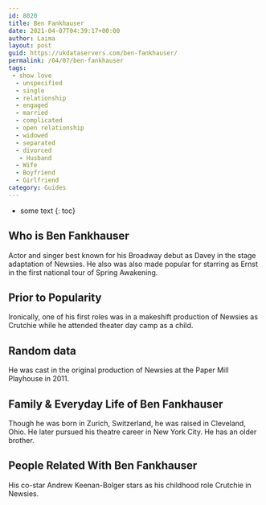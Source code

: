 ```yaml
---
id: 8020
title: Ben Fankhauser
date: 2021-04-07T04:39:17+00:00
author: Laima
layout: post
guid: https://ukdataservers.com/ben-fankhauser/
permalink: /04/07/ben-fankhauser
tags:
 - show love
  - unspecified
  - single
  - relationship
  - engaged
  - married
  - complicated
  - open relationship
  - widowed
  - separated
  - divorced
   - Husband
  - Wife
  - Boyfriend
  - Girlfriend
category: Guides
---
```


* some text
{: toc}


## Who is Ben Fankhauser
                  
                  
                  
Actor and singer best known for his Broadway debut as Davey in the stage adaptation of Newsies. He also was also made popular for starring as Ernst in the first national tour of Spring Awakening.
                  
              
            
              
            
                
                
                
## Prior to Popularity
                  
                  
                  
Ironically, one of his first roles was in a makeshift production of Newsies as Crutchie while he attended theater day camp as a child.
                  
              
            
              
            
                
                
                
## Random data
                  
                  
                  
He was cast in the original production of Newsies at the Paper Mill Playhouse in 2011.
                  
              
            
              
            
                
                
                
## Family & Everyday Life of Ben Fankhauser
                  
                  
                  
Though he was born in Zurich, Switzerland, he was raised in Cleveland, Ohio. He later pursued his theatre career in New York City. He has an older brother.
                  
              
            
              
            
                
                
                
## People Related With Ben Fankhauser
                  
                  
                  
His co-star Andrew Keenan-Bolger stars as his childhood role Crutchie in Newsies.
                  
              
            
              
            
                
              
            
              
              
            
            
              
            
          
          
          